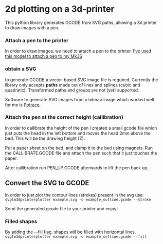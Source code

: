 # 2d plotting on a 3d-printer
This python library generates GCODE from SVG paths, allowing a 3d printer to draw images with a pen.

### Attach a pen to the printer
In order to draw images, we need to attach a pen to the printer.
[I've used this model to attach a pen to my Mk3S](https://www.prusaprinters.org/prints/42978-pen-plotter-adapter-for-prusa-mk3s/comments)

### obtain a SVG 
to generate GCODE a vector-based SVG image file is required.
Currently the library only accepts **paths** made out of lines and splines (cubic and quadratic).
Transformed paths and groups are not (yet) supported.

Software to generate SVG images from a bitmap image which worked well for me is [Potrace](http://potrace.sourceforge.net/).

### Attach the pen at the correct height (callibration)
In order to callibrate the height of the pen I created a small gcode file which just puts the head in the left bottom and moves the head 2mm above the bed. This will be the drawing height (Z). 

Put a paper sheet on the bed, and clamp it to the bed using magnets. Run the CALLIBRATE.GCODE file and attach the pen such that it just touches the paper.

After callibration run PEN_UP.GCODE afterwards to lift the pen back up.

## Convert the SVG to GCODE
In order to just plot the contour lines (strokes) present in the svg use:
`svgto3dprinterplotter example.svg -o example_outline.gcode --stroke`

Send the generated gcode file to your printer and enjoy!

### Filled shapes
By adding the --fill flag, shapes will be filled with horizontal lines.
`svgto3dprinterplotter example.svg -o example_outline.gcode --fill`










